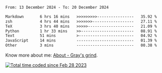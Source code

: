 <!--START_SECTION:waka-->

```txt
From: 13 December 2024 - To: 20 December 2024

Markdown       6 hrs 16 mins   >>>>>>>>>----------------   35.92 %
zsh            4 hrs 44 mins   >>>>>>>------------------   27.11 %
TeX            3 hrs 40 mins   >>>>>--------------------   21.09 %
Python         1 hr 33 mins    >>-----------------------   08.91 %
Text           51 mins         >------------------------   04.92 %
JavaScript     14 mins         -------------------------   01.39 %
Other          3 mins          -------------------------   00.38 %
```

<!--END_SECTION:waka-->

<!-- [![grayxu's github stats](https://github-readme-stats.vercel.app/api?username=grayxu&count_private=true&show_icons=true)](https://github.com/grayxu) -->

Know more about me: [About - Gray's grind](https://www.grayxu.cn/).
<p align="left">
  <a href="https://wakatime.com/@c69eb31e-43a1-463f-8968-c3449e386f57"><img src="https://wakatime.com/badge/user/c69eb31e-43a1-463f-8968-c3449e386f57.svg" title="Total time coded since Feb 28 2023" /></a>
</p>

